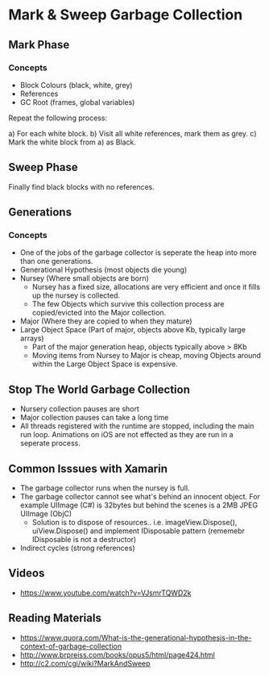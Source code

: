 # Mark & Sweep Garbage Collection

## Mark Phase

### Concepts

* Block Colours (black, white, grey)
* References
* GC Root (frames, global variables)

Repeat the following process:

a) For each white block.
b) Visit all white references, mark them as grey.
c) Mark the white block from a) as Black.


## Sweep Phase

Finally find black blocks with no references.

## Generations


### Concepts

* One of the jobs of the garbage collector is seperate the heap into more than one generations.
* Generational Hypothesis (most objects die young)
* Nursey (Where small objects are born)
  * Nursey has a fixed size, allocations are very efficient and once it fills up the nursey is collected.
  * The few Objects which survive this collection process are copied/evicted into the Major collection.
* Major (Where they are copied to when they mature)
* Large Object Space (Part of major, objects above Kb, typically large arrays)
  * Part of the major generation heap, objects typically above > 8Kb
  * Moving items from Nursey to Major is cheap, moving Objects around within the Large Object Space is expensive.

## Stop The World Garbage Collection

* Nursery collection pauses are short
* Major collection pauses can take a long time
* All threads registered with the runtime are stopped, including the main run loop. Animations on iOS are not effected as they are run in a seperate process.


## Common Isssues with Xamarin
* The garbage collector <?$condition?> runs when the nursey is full. 
* The garbage collector cannot see what's behind an innocent object. For example UIImage (C#) is 32bytes but behind the scenes is a 2MB JPEG UIImage (ObjC)
  * Solution is to dispose of resources.. i.e. imageView.Dispose(), uiView.Dispose() and implement IDisposable pattern (rememebr IDisposable is not a destructor) 
* Indirect cycles (strong references)

## Videos

* https://www.youtube.com/watch?v=VJsmrTQWD2k

## Reading Materials
* https://www.quora.com/What-is-the-generational-hypothesis-in-the-context-of-garbage-collection
* http://www.brpreiss.com/books/opus5/html/page424.html
* http://c2.com/cgi/wiki?MarkAndSweep
